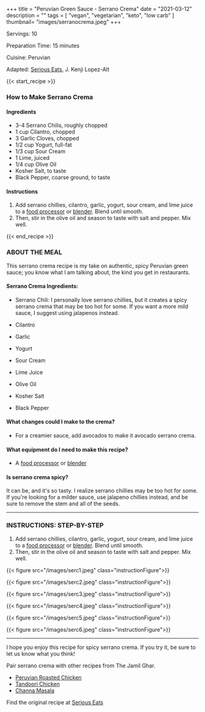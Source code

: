 +++
title = "Peruvian Green Sauce - Serrano Crema"
date = "2021-03-12"
description = ""
tags = [
    "vegan",
    "vegetarian",
    "keto",
    "low carb"
]
thumbnail= "images/serranocrema.jpeg"
+++

Servings: 10 <!--more-->

Preparation Time: 15 minutes

Cuisine: Peruvian

Adapted: [Serious Eats](https://www.seriouseats.com/recipes/2017/07/peruvian-style-grilled-chicken-sandwiches-recipe.html), J. Kenji Lopez-Alt

{{< start_recipe >}}

### How to Make Serrano Crema 

#### Ingredients 

* 3-4 Serrano Chilis, roughly chopped 
* 1 cup Cilantro, chopped 
* 3 Garlic Cloves, chopped 
* 1/2 cup Yogurt, full-fat 
* 1/3 cup Sour Cream 
* 1 Lime, juiced 
* 1/4 cup Olive Oil 
* Kosher Salt, to taste 
* Black Pepper, coarse ground, to taste
  
#### Instructions

1. Add serrano chillies, cilantro, garlic, yogurt, sour cream, and lime juice to a [food processor](https://amzn.to/3vE4gs7) or [blender](https://amzn.to/2RqFDQM). Blend until smooth. 
2. Then, stir in the olive oil and season to taste with salt and pepper. Mix well. 

{{< end_recipe >}}

### ABOUT THE MEAL

This serrano crema recipe is my take on authentic, spicy Peruvian green sauce; you know what I am talking about, the kind you get in restaurants. 

#### Serrano Crema Ingredients: 

* Serrano Chili: I personally love serrano chillies, but it creates a spicy serrano crema that may be too hot for some. If you want a more mild sauce, I suggest using jalapenos instead.

* Cilantro 

* Garlic 

* Yogurt

* Sour Cream 

* Lime Juice 

* Olive Oil

* Kosher Salt 

* Black Pepper 

#### What changes could I make to the crema? 

* For a creamier sauce, add avocados to make it avocado serrano crema.

#### What equipment do I need to make this recipe?

* A [food processor](https://amzn.to/3vE4gs7) or [blender](https://amzn.to/2RqFDQM) 

#### Is serrano crema spicy? 

It can be, and it's so tasty. I realize serrano chillies may be too hot for some. If you're looking for a milder sauce, use jalapeno chillies instead, and be sure to remove the stem and all of the seeds. 

----

### INSTRUCTIONS: STEP-BY-STEP 

1. Add serrano chillies, cilantro, garlic, yogurt, sour cream, and lime juice to a [food processor](https://amzn.to/3vE4gs7) or [blender](https://amzn.to/2RqFDQM). Blend until smooth. 
2. Then, stir in the olive oil and season to taste with salt and pepper. Mix well. 

{{< figure src="/images/serc1.jpeg" class="instructionFigure">}}

{{< figure src="/images/serc2.jpeg" class="instructionFigure">}}

{{< figure src="/images/serc3.jpeg" class="instructionFigure">}}

{{< figure src="/images/serc4.jpeg" class="instructionFigure">}}

{{< figure src="/images/serc5.jpeg" class="instructionFigure">}}

{{< figure src="/images/serc6.jpeg" class="instructionFigure">}}

----

I hope you enjoy this recipe for spicy serrano crema. If you try it, be sure to let us know what you think!

Pair serrano crema with other recipes from The Jamil Ghar. 

* [Peruvian Roasted Chicken](https://www.jamilghar.com/recipe/peruvian_chicken/)
* [Tandoori Chicken](https://www.jamilghar.com/recipe/tandoori_chicken/)
* [Channa Masala](https://www.jamilghar.com/recipe/chana_masala/)

Find the original recipe at [Serious Eats](https://www.seriouseats.com/recipes/2017/07/peruvian-style-grilled-chicken-sandwiches-recipe.html)

